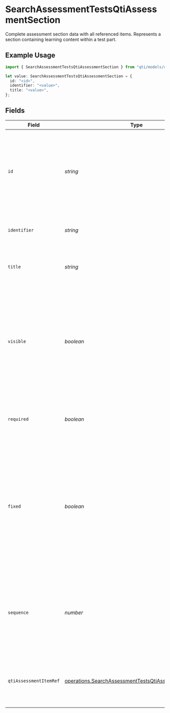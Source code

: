 # SearchAssessmentTestsQtiAssessmentSection

Complete assessment section data with all referenced items. Represents a section containing learning content within a test part.

## Example Usage

```typescript
import { SearchAssessmentTestsQtiAssessmentSection } from "qti/models/operations";

let value: SearchAssessmentTestsQtiAssessmentSection = {
  id: "<id>",
  identifier: "<value>",
  title: "<value>",
};
```

## Fields

| Field                                                                                                                                                                                        | Type                                                                                                                                                                                         | Required                                                                                                                                                                                     | Description                                                                                                                                                                                  |
| -------------------------------------------------------------------------------------------------------------------------------------------------------------------------------------------- | -------------------------------------------------------------------------------------------------------------------------------------------------------------------------------------------- | -------------------------------------------------------------------------------------------------------------------------------------------------------------------------------------------- | -------------------------------------------------------------------------------------------------------------------------------------------------------------------------------------------- |
| `id`                                                                                                                                                                                         | *string*                                                                                                                                                                                     | :heavy_check_mark:                                                                                                                                                                           | MongoDB document ID generated by the database when a new entity is added to a collection on the service provider.                                                                            |
| `identifier`                                                                                                                                                                                 | *string*                                                                                                                                                                                     | :heavy_check_mark:                                                                                                                                                                           | Unique identifier for the entity on the service provider.                                                                                                                                    |
| `title`                                                                                                                                                                                      | *string*                                                                                                                                                                                     | :heavy_check_mark:                                                                                                                                                                           | Human-readable title of the entity on the service provider.                                                                                                                                  |
| `visible`                                                                                                                                                                                    | *boolean*                                                                                                                                                                                    | :heavy_minus_sign:                                                                                                                                                                           | Determines whether the assessment section is visible to candidates during test delivery. Sections are visible by default unless explicitly hidden for specific assessment conditions.        |
| `required`                                                                                                                                                                                   | *boolean*                                                                                                                                                                                    | :heavy_minus_sign:                                                                                                                                                                           | If a child element is required it must appear (at least once) in the selection.                                                                                                              |
| `fixed`                                                                                                                                                                                      | *boolean*                                                                                                                                                                                    | :heavy_minus_sign:                                                                                                                                                                           | If a child element is fixed it must never be shuffled. When used in combination with a selection rule fixed elements do not have their position fixed until after selection has taken place. |
| `sequence`                                                                                                                                                                                   | *number*                                                                                                                                                                                     | :heavy_minus_sign:                                                                                                                                                                           | Defines the sequential order of this item within its parent section. Must be a positive integer that determines presentation order to candidates.                                            |
| `qtiAssessmentItemRef`                                                                                                                                                                       | [operations.SearchAssessmentTestsQtiAssessmentItemRef](../../models/operations/searchassessmenttestsqtiassessmentitemref.md)[]                                                               | :heavy_minus_sign:                                                                                                                                                                           | Collection of assessment items that are referenced within this section.                                                                                                                      |